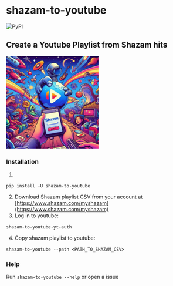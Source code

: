 # shazam-to-youtube
![PyPI](https://img.shields.io/pypi/v/shazam-to-youtube)

## Create a Youtube Playlist from Shazam hits
<img src="shazam-to-youtube.jpeg" width="50%">

### Installation
1. 
```
pip install -U shazam-to-youtube
```

2. Download Shazam playlist CSV from your account at [https://www.shazam.com/myshazam](https://www.shazam.com/myshazam)
3. Log in to youtube: 
```
shazam-to-youtube-yt-auth
```
4. Copy shazam playlist to youtube: 
```
shazam-to-youtube --path <PATH_TO_SHAZAM_CSV>
```

### Help
Run `shazam-to-youtube --help`
or open a issue

